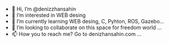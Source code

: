 - 👋 Hi, I’m @denizzhansahin
- 👀 I’m interested in WEB desing
- 🌱 I’m currently learning WEB desing, C, Pyhton, ROS, Gazebo...
- 💞️ I’m looking to collaborate on this space for freedom world ...
- 📫 How you to reach me? Go to denizhansahin.com ...

<!---
denizzhansahin/denizzhansahin is a ✨ special ✨ repository because its `README.md` (this file) appears on your GitHub profile.
You can click the Preview link to take a look at your changes.
--->
